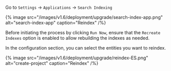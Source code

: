 Go to `Settings` -> `Applications` -> `Search Indexing`

{% image src="/images/v1.6/deployment/upgrade/search-index-app.png" alt="search-index-app" caption="Reindex" /%}

Before initiating the process by clicking `Run Now`, ensure that the `Recreate Indexes` option is enabled to allow rebuilding the indexes as needed.

In the configuration section, you can select the entities you want to reindex.

{% image src="/images/v1.6/deployment/upgrade/reindex-ES.png" alt="create-project" caption="Reindex" /%}
